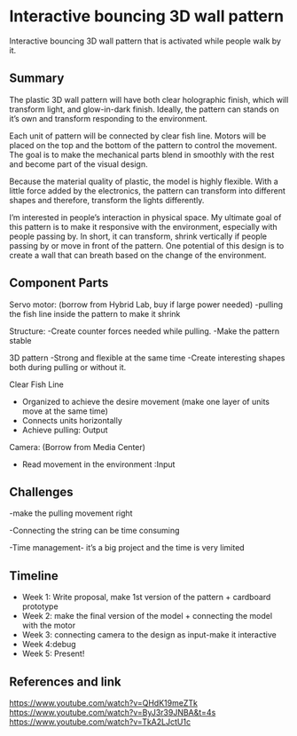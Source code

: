 # Interactive bouncing 3D wall pattern
Interactive bouncing 3D wall pattern that is activated while people walk by it.

## Summary

The plastic 3D wall pattern will have both clear holographic finish, which will transform light, and glow-in-dark finish. Ideally, the pattern can stands on it’s own and transform responding to the environment. 

Each unit of pattern will be connected by clear fish line. Motors will be placed on the top and the bottom of the pattern to control the movement. The goal is to make the mechanical parts blend in smoothly with the rest and become part of the visual design.  

Because the material quality of plastic, the model is highly flexible. With a little force added by the electronics, the pattern can transform into different shapes and therefore, transform the lights differently.  

I’m interested in people’s interaction in physical space. My ultimate goal of this pattern is to make it responsive with the environment, especially with people passing by. In short, it can transform, shrink vertically if people passing by or move in front of the pattern. One potential of this design is to create a wall that can breath based on the change of the environment. 

## Component Parts
Servo motor: 
(borrow from Hybrid Lab, buy if large power needed)
-pulling the fish line inside the pattern to make it shrink  

Structure:
-Create counter forces needed while pulling. 
-Make the pattern stable

3D pattern
-Strong and flexible at the same time
-Create interesting shapes both during pulling or without it. 

Clear Fish Line
- Organized to achieve the desire movement (make one layer of units move at the same 		time)
- Connects units horizontally
- Achieve pulling: Output

Camera:
(Borrow from Media Center) 
- Read movement in the environment :Input

## Challenges
-make the pulling movement right 

-Connecting the string can be time consuming

-Time management- it’s a big project and the time is very limited


## Timeline
- Week 1: Write proposal, make 1st version of the pattern + cardboard prototype
- Week 2: make the final version of the model + connecting the model with the motor
- Week 3: connecting camera to the design as input-make it interactive
- Week 4:debug
- Week 5: Present!

## References and link
https://www.youtube.com/watch?v=QHdK19meZTk
https://www.youtube.com/watch?v=ByJ3r39JNBA&t=4s
https://www.youtube.com/watch?v=TkA2LJctU1c
